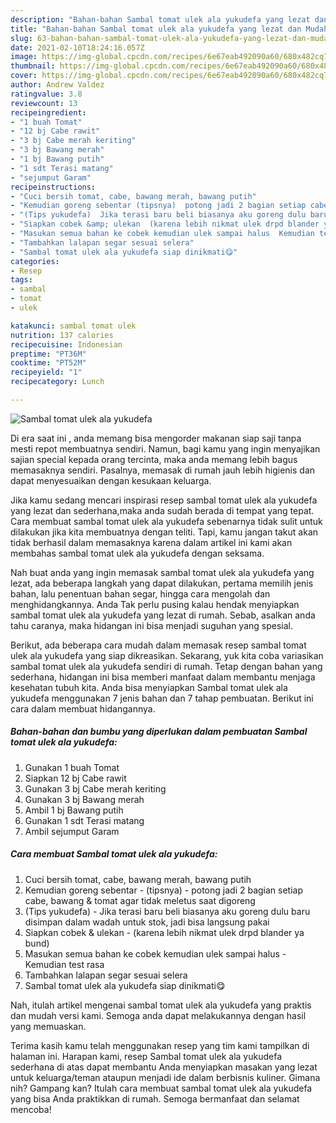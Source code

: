 ```yaml
---
description: "Bahan-bahan Sambal tomat ulek ala yukudefa yang lezat dan Mudah Dibuat"
title: "Bahan-bahan Sambal tomat ulek ala yukudefa yang lezat dan Mudah Dibuat"
slug: 63-bahan-bahan-sambal-tomat-ulek-ala-yukudefa-yang-lezat-dan-mudah-dibuat
date: 2021-02-10T18:24:16.057Z
image: https://img-global.cpcdn.com/recipes/6e67eab492090a60/680x482cq70/sambal-tomat-ulek-ala-yukudefa-foto-resep-utama.jpg
thumbnail: https://img-global.cpcdn.com/recipes/6e67eab492090a60/680x482cq70/sambal-tomat-ulek-ala-yukudefa-foto-resep-utama.jpg
cover: https://img-global.cpcdn.com/recipes/6e67eab492090a60/680x482cq70/sambal-tomat-ulek-ala-yukudefa-foto-resep-utama.jpg
author: Andrew Valdez
ratingvalue: 3.8
reviewcount: 13
recipeingredient:
- "1 buah Tomat"
- "12 bj Cabe rawit"
- "3 bj Cabe merah keriting"
- "3 bj Bawang merah"
- "1 bj Bawang putih"
- "1 sdt Terasi matang"
- "sejumput Garam"
recipeinstructions:
- "Cuci bersih tomat, cabe, bawang merah, bawang putih"
- "Kemudian goreng sebentar (tipsnya)  potong jadi 2 bagian setiap cabe, bawang &amp; tomat agar tidak meletus saat digoreng"
- "(Tips yukudefa)  Jika terasi baru beli biasanya aku goreng dulu baru disimpan dalam wadah untuk stok, jadi bisa langsung pakai"
- "Siapkan cobek &amp; ulekan  (karena lebih nikmat ulek drpd blander ya bund)"
- "Masukan semua bahan ke cobek kemudian ulek sampai halus  Kemudian test rasa"
- "Tambahkan lalapan segar sesuai selera"
- "Sambal tomat ulek ala yukudefa siap dinikmati😋"
categories:
- Resep
tags:
- sambal
- tomat
- ulek

katakunci: sambal tomat ulek 
nutrition: 137 calories
recipecuisine: Indonesian
preptime: "PT36M"
cooktime: "PT52M"
recipeyield: "1"
recipecategory: Lunch

---
```



![Sambal tomat ulek ala yukudefa](https://img-global.cpcdn.com/recipes/6e67eab492090a60/680x482cq70/sambal-tomat-ulek-ala-yukudefa-foto-resep-utama.jpg)

Di era  saat ini , anda memang bisa mengorder makanan siap saji tanpa mesti repot membuatnya sendiri. Namun, bagi kamu yang ingin menyajikan sajian special kepada orang tercinta, maka anda memang lebih bagus memasaknya sendiri. Pasalnya, memasak di rumah jauh lebih higienis dan dapat menyesuaikan dengan kesukaan keluarga.

Jika kamu sedang mencari inspirasi resep sambal tomat ulek ala yukudefa yang lezat dan sederhana,maka anda sudah berada di tempat yang tepat. Cara membuat sambal tomat ulek ala yukudefa  sebenarnya tidak sulit untuk dilakukan jika kita membuatnya dengan teliti. Tapi, kamu jangan takut akan tidak berhasil dalam memasaknya 
karena dalam artikel ini kami akan membahas sambal tomat ulek ala yukudefa dengan seksama.  



Nah buat anda yang ingin memasak sambal tomat ulek ala yukudefa yang lezat, ada beberapa langkah yang dapat dilakukan, pertama memilih jenis bahan, lalu penentuan bahan segar, hingga cara mengolah dan menghidangkannya. Anda Tak perlu pusing kalau hendak menyiapkan sambal tomat ulek ala yukudefa yang lezat di rumah. Sebab, asalkan anda  tahu caranya, maka hidangan ini bisa menjadi suguhan yang spesial.

Berikut, ada beberapa cara mudah dalam memasak resep sambal tomat ulek ala yukudefa yang siap dikreasikan. Sekarang, yuk kita coba variasikan sambal tomat ulek ala yukudefa sendiri di rumah. Tetap dengan bahan yang sederhana, hidangan ini bisa memberi manfaat dalam membantu menjaga kesehatan tubuh kita. Anda bisa menyiapkan Sambal tomat ulek ala yukudefa menggunakan 7 jenis bahan dan 7 tahap pembuatan. Berikut ini cara dalam membuat hidangannya.

<!--inarticleads1-->

##### Bahan-bahan dan bumbu yang diperlukan dalam pembuatan Sambal tomat ulek ala yukudefa:

1. Gunakan 1 buah Tomat
1. Siapkan 12 bj Cabe rawit
1. Gunakan 3 bj Cabe merah keriting
1. Gunakan 3 bj Bawang merah
1. Ambil 1 bj Bawang putih
1. Gunakan 1 sdt Terasi matang
1. Ambil sejumput Garam




<!--inarticleads2-->

##### Cara membuat Sambal tomat ulek ala yukudefa:

1. Cuci bersih tomat, cabe, bawang merah, bawang putih
1. Kemudian goreng sebentar - (tipsnya)  - potong jadi 2 bagian setiap cabe, bawang &amp; tomat agar tidak meletus saat digoreng
1. (Tips yukudefa)  - Jika terasi baru beli biasanya aku goreng dulu baru disimpan dalam wadah untuk stok, jadi bisa langsung pakai
1. Siapkan cobek &amp; ulekan  - (karena lebih nikmat ulek drpd blander ya bund)
1. Masukan semua bahan ke cobek kemudian ulek sampai halus  - Kemudian test rasa
1. Tambahkan lalapan segar sesuai selera
1. Sambal tomat ulek ala yukudefa siap dinikmati😋




Nah, itulah artikel mengenai  sambal tomat ulek ala yukudefa  yang praktis dan mudah versi kami. Semoga anda dapat melakukannya dengan hasil yang memuaskan. 

Terima kasih kamu telah menggunakan resep yang tim kami tampilkan di halaman ini. Harapan kami, resep  Sambal tomat ulek ala yukudefa sederhana di atas dapat membantu Anda menyiapkan masakan yang lezat untuk keluarga/teman ataupun menjadi ide dalam berbisnis kuliner. Gimana nih? Gampang kan? Itulah cara membuat sambal tomat ulek ala yukudefa yang bisa Anda praktikkan di rumah. Semoga bermanfaat dan selamat mencoba!

